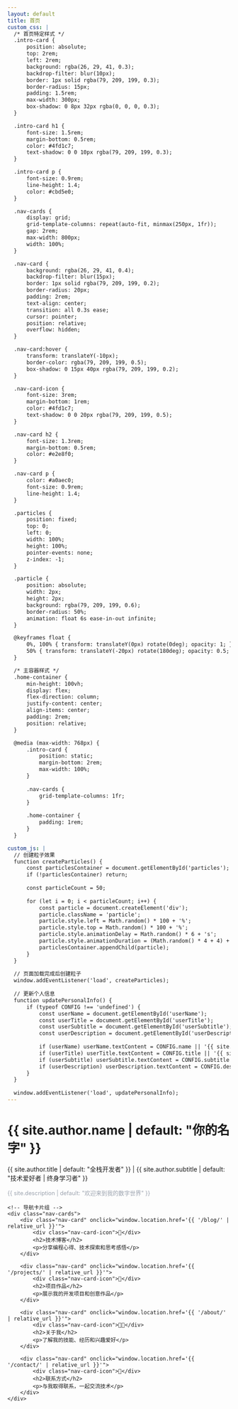 ```yaml
---
layout: default
title: 首页
custom_css: |
  /* 首页特定样式 */
  .intro-card {
      position: absolute;
      top: 2rem;
      left: 2rem;
      background: rgba(26, 29, 41, 0.3);
      backdrop-filter: blur(10px);
      border: 1px solid rgba(79, 209, 199, 0.3);
      border-radius: 15px;
      padding: 1.5rem;
      max-width: 300px;
      box-shadow: 0 8px 32px rgba(0, 0, 0, 0.3);
  }

  .intro-card h1 {
      font-size: 1.5rem;
      margin-bottom: 0.5rem;
      color: #4fd1c7;
      text-shadow: 0 0 10px rgba(79, 209, 199, 0.3);
  }

  .intro-card p {
      font-size: 0.9rem;
      line-height: 1.4;
      color: #cbd5e0;
  }

  .nav-cards {
      display: grid;
      grid-template-columns: repeat(auto-fit, minmax(250px, 1fr));
      gap: 2rem;
      max-width: 800px;
      width: 100%;
  }

  .nav-card {
      background: rgba(26, 29, 41, 0.4);
      backdrop-filter: blur(15px);
      border: 1px solid rgba(79, 209, 199, 0.2);
      border-radius: 20px;
      padding: 2rem;
      text-align: center;
      transition: all 0.3s ease;
      cursor: pointer;
      position: relative;
      overflow: hidden;
  }

  .nav-card:hover {
      transform: translateY(-10px);
      border-color: rgba(79, 209, 199, 0.5);
      box-shadow: 0 15px 40px rgba(79, 209, 199, 0.2);
  }

  .nav-card-icon {
      font-size: 3rem;
      margin-bottom: 1rem;
      color: #4fd1c7;
      text-shadow: 0 0 20px rgba(79, 209, 199, 0.5);
  }

  .nav-card h2 {
      font-size: 1.3rem;
      margin-bottom: 0.5rem;
      color: #e2e8f0;
  }

  .nav-card p {
      color: #a0aec0;
      font-size: 0.9rem;
      line-height: 1.4;
  }

  .particles {
      position: fixed;
      top: 0;
      left: 0;
      width: 100%;
      height: 100%;
      pointer-events: none;
      z-index: -1;
  }

  .particle {
      position: absolute;
      width: 2px;
      height: 2px;
      background: rgba(79, 209, 199, 0.6);
      border-radius: 50%;
      animation: float 6s ease-in-out infinite;
  }

  @keyframes float {
      0%, 100% { transform: translateY(0px) rotate(0deg); opacity: 1; }
      50% { transform: translateY(-20px) rotate(180deg); opacity: 0.5; }
  }

  /* 主容器样式 */
  .home-container {
      min-height: 100vh;
      display: flex;
      flex-direction: column;
      justify-content: center;
      align-items: center;
      padding: 2rem;
      position: relative;
  }

  @media (max-width: 768px) {
      .intro-card {
          position: static;
          margin-bottom: 2rem;
          max-width: 100%;
      }
      
      .nav-cards {
          grid-template-columns: 1fr;
      }
      
      .home-container {
          padding: 1rem;
      }
  }

custom_js: |
  // 创建粒子效果
  function createParticles() {
      const particlesContainer = document.getElementById('particles');
      if (!particlesContainer) return;
      
      const particleCount = 50;
      
      for (let i = 0; i < particleCount; i++) {
          const particle = document.createElement('div');
          particle.className = 'particle';
          particle.style.left = Math.random() * 100 + '%';
          particle.style.top = Math.random() * 100 + '%';
          particle.style.animationDelay = Math.random() * 6 + 's';
          particle.style.animationDuration = (Math.random() * 4 + 4) + 's';
          particlesContainer.appendChild(particle);
      }
  }
  
  // 页面加载完成后创建粒子
  window.addEventListener('load', createParticles);
  
  // 更新个人信息
  function updatePersonalInfo() {
      if (typeof CONFIG !== 'undefined') {
          const userName = document.getElementById('userName');
          const userTitle = document.getElementById('userTitle');
          const userSubtitle = document.getElementById('userSubtitle');
          const userDescription = document.getElementById('userDescription');
          
          if (userName) userName.textContent = CONFIG.name || '{{ site.author.name }}';
          if (userTitle) userTitle.textContent = CONFIG.title || '{{ site.author.title }}';
          if (userSubtitle) userSubtitle.textContent = CONFIG.subtitle || '{{ site.author.subtitle }}';
          if (userDescription) userDescription.textContent = CONFIG.description || '{{ site.description }}';
      }
  }
  
  window.addEventListener('load', updatePersonalInfo);
---
```


<!-- 粒子效果 -->
<div class="particles" id="particles"></div>

<div class="home-container">
    <!-- 个人简介卡片 -->
    <div class="intro-card">
        <h1 id="userName">{{ site.author.name | default: "你的名字" }}</h1>
        <p><span id="userTitle">{{ site.author.title | default: "全栈开发者" }}</span> | <span id="userSubtitle">{{ site.author.subtitle | default: "技术爱好者 | 终身学习者" }}</span></p>
        <p style="margin-top: 0.5rem; font-size: 0.8rem; color: #9ca3af;" id="userDescription">
            {{ site.description | default: "欢迎来到我的数字世界" }}
        </p>
    </div>
    
    <!-- 导航卡片组 -->
    <div class="nav-cards">
        <div class="nav-card" onclick="window.location.href='{{ '/blog/' | relative_url }}'">
            <div class="nav-card-icon">📝</div>
            <h2>技术博客</h2>
            <p>分享编程心得、技术探索和思考感悟</p>
        </div>
        
        <div class="nav-card" onclick="window.location.href='{{ '/projects/' | relative_url }}'">
            <div class="nav-card-icon">🚀</div>
            <h2>项目作品</h2>
            <p>展示我的开发项目和创意作品</p>
        </div>
        
        <div class="nav-card" onclick="window.location.href='{{ '/about/' | relative_url }}'">
            <div class="nav-card-icon">👨‍💻</div>
            <h2>关于我</h2>
            <p>了解我的技能、经历和兴趣爱好</p>
        </div>
        
        <div class="nav-card" onclick="window.location.href='{{ '/contact/' | relative_url }}'">
            <div class="nav-card-icon">📧</div>
            <h2>联系方式</h2>
            <p>与我取得联系，一起交流技术</p>
        </div>
    </div>
</div> 